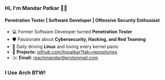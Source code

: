 
<h3>Hi, I'm Mandar Patkar 🥷🏼</h3>
<h4>Penetration Tester | Software Developer | Offensive Security Enthusiast</h4>

- 💻 Former Software Developer turned **Penetration Tester**
- 🛡️ Passionate about **Cybersecurity, Hacking, and Red Teaming**
- 🐧 Daily driving **Linux** and loving every kernel panic
- 📂 **Projects:** [github.com/itspatkar?tab=repositories](https://github.com/itspatkar?tab=repositories)
- ✉️ **Email:** reachmandar@protonmail.com

<h3>I Use Arch BTW!</h3>
